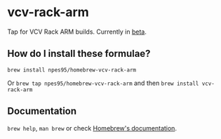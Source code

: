 # vcv-rack-arm

Tap for VCV Rack ARM builds. Currently in [beta](https://community.vcvrack.com/t/rack-development-blog/5864/89).

## How do I install these formulae?

`brew install npes95/homebrew-vcv-rack-arm`

Or `brew tap npes95/homebrew-vcv-rack-arm` and then `brew install vcv-rack-arm`

## Documentation

`brew help`, `man brew` or check [Homebrew's documentation](https://docs.brew.sh).
